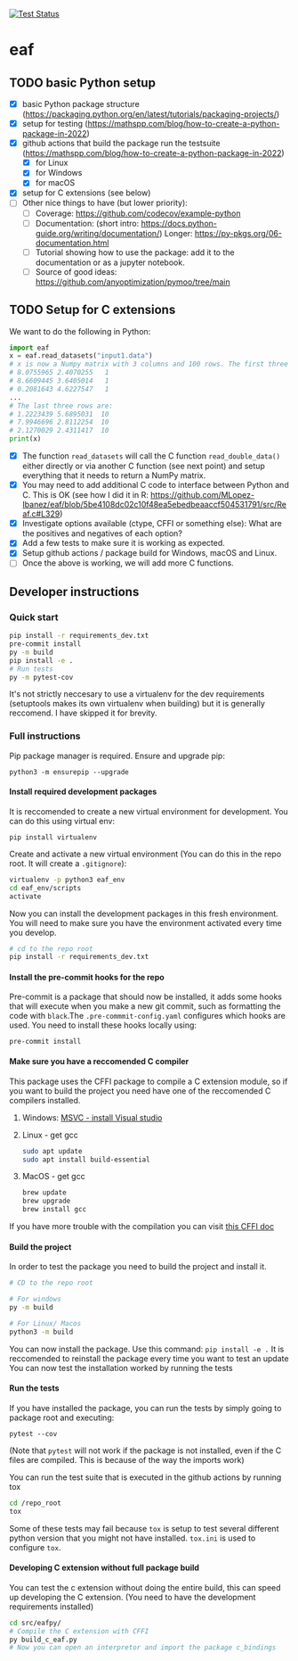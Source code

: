 [![Test Status](https://github.com/auto-optimization/eafpy/actions/workflows/tests.yaml/badge.svg)](https://github.com/auto-optimization/eafpy/actions/workflows/tests.yaml)

# eaf


## TODO basic Python setup
- [x] basic Python package structure (https://packaging.python.org/en/latest/tutorials/packaging-projects/)
- [x] setup for testing (https://mathspp.com/blog/how-to-create-a-python-package-in-2022)
- [x] github actions that build the package run the testsuite (https://mathspp.com/blog/how-to-create-a-python-package-in-2022)
  - [x] for Linux
  - [x] for Windows
  - [x] for macOS
- [x] setup for C extensions (see below)
- [ ] Other nice things to have (but lower priority):
  - [ ] Coverage: https://github.com/codecov/example-python
  - [ ] Documentation: (short intro: https://docs.python-guide.org/writing/documentation/) Longer: https://py-pkgs.org/06-documentation.html
  - [ ] Tutorial showing how to use the package: add it to the documentation or as a jupyter notebook.
  - [ ] Source of good ideas: https://github.com/anyoptimization/pymoo/tree/main

## TODO Setup for C extensions

We want to do the following in Python:

```python
import eaf
x = eaf.read_datasets("input1.data")
# x is now a Numpy matrix with 3 columns and 100 rows. The first three rows are:
# 8.0755965 2.4070255   1
# 8.6609445 3.6405014   1
# 0.2081643 4.6227547   1
...
# The last three rows are:
# 1.2223439 5.6895031  10
# 7.9946696 2.8112254  10
# 2.1270029 2.4311417  10
print(x)
```
  - [x] The function `read_datasets` will call the C function `read_double_data()` either directly or via another C function (see next point) and setup everything that it needs to return a NumPy matrix.
  - [x] You may need to add additional C code to interface between Python and C. This is OK (see how I did it in R: https://github.com/MLopez-Ibanez/eaf/blob/5be4108dc02c10f48ea5ebedbeaaccf504531791/src/Reaf.c#L329)
  - [x] Investigate options available (ctype, CFFI or something else): What are the positives and negatives of each option?
  - [x] Add a few tests to make sure it is working as expected.
  - [x] Setup github actions / package build for Windows, macOS and Linux.
  - [ ] Once the above is working, we will add more C functions.

## Developer instructions
### Quick start

```sh
pip install -r requirements_dev.txt
pre-commit install
py -m build
pip install -e .
# Run tests
py -m pytest-cov
```

It's not strictly neccesary to use a virtualenv for the dev requirements (setuptools makes its own virtualenv when building) but it is generally reccomend. I have skipped it for brevity. 

### Full instructions
Pip package manager is required. Ensure and upgrade pip:

`python3 -m ensurepip --upgrade`

#### Install required development packages

It is reccomended to create a new virtual environment for development. You can do this using virtual env:

`pip install virtualenv`

Create and activate a new virtual environment (You can do this in the repo root. It will create a `.gitignore`):

```sh
virtualenv -p python3 eaf_env
cd eaf_env/scripts 
activate
```

Now you can install the development packages in this fresh environment. You will need to make sure you have the environment activated every time you develop.

```sh
# cd to the repo root
pip install -r requirements_dev.txt
```

#### Install the pre-commit hooks for the repo

Pre-commit is a package that should now be installed, it adds some hooks that will execute when you make a new git commit, such as formatting the code with `black`.The `.pre-commmit-config.yaml` configures which hooks are used. You need to install these hooks locally using:

`pre-commit install`

#### Make sure you have a reccomended C compiler

This package uses the CFFI package to compile a C extension module, so if you want to build the project you need have one of the reccomended C compilers installed.
1. Windows: [MSVC - install Visual studio](https://visualstudio.microsoft.com/vs/features/cplusplus/)
2. Linux - get gcc 

    ```sh
    sudo apt update
    sudo apt install build-essential
    ```
    
3. MacOS - get gcc

   ```sh
   brew update
   brew upgrade
   brew install gcc
   ```

If you have more trouble with the compilation you can visit [this CFFI doc](https://cffi.readthedocs.io/en/latest/installation.html#:~:text=Requirements%3A,to%20compile%20C%20extension%20modules.)

#### Build the project
In order to test the package you need to build the project and install it. 

```sh
# CD to the repo root

# For windows
py -m build

# For Linux/ Macos
python3 -m build
```

You can now install the package. Use this command:
`pip install -e .`
It is reccomended to reinstall  the package every time you want to test an update
You can now test the installation worked by running the tests 

#### Run the tests
If you have installed the package, you can run the tests by simply going to package root and executing:

`pytest --cov`

(Note that `pytest` will not work if the package is not installed, even if the C files are compiled. This is because of the way the imports work)

You can run the test suite that is executed in the github actions by running tox

```sh
cd /repo_root
tox
```

Some of these tests may fail because `tox` is setup to test several different python version that you might not have installed. `tox.ini` is used to configure `tox`.

#### Developing C extension without full package build

You can test the c extension without doing the entire build, this can speed up developing the C extension. (You need to have the development requirements installed)

```sh
cd src/eafpy/
# Compile the C extension with CFFI
py build_c_eaf.py
# Now you can open an interpretor and import the package c_bindings
```
